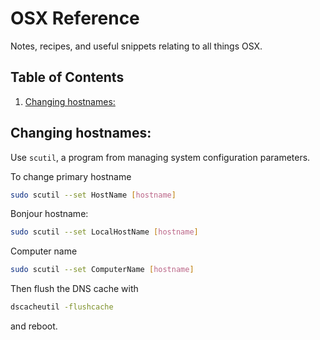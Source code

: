 
# OSX Reference

Notes, recipes, and useful snippets relating to all things OSX.

<!--BEGIN TOC-->
## Table of Contents
1. [Changing hostnames:](#changing-hostnames)

<!--END TOC-->

## Changing hostnames:
Use `scutil`, a program from managing system configuration parameters.

To change primary hostname
```bash
sudo scutil --set HostName [hostname]
```
Bonjour hostname:
```bash
sudo scutil --set LocalHostName [hostname]
```
Computer name
```bash
sudo scutil --set ComputerName [hostname]
```

Then flush the DNS cache with
```bash
dscacheutil -flushcache
```

and reboot.